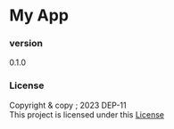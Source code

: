 # My App
### version
0.1.0

### License
Copyright & copy ; 2023 DEP-11 <br>
This project is licensed under this [License](License.txt)
